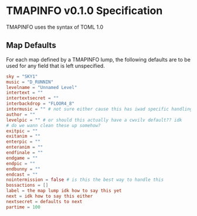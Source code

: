 # TMAPINFO v0.1.0 Specification

TMAPINFO uses the syntax of TOML 1.0

## Map Defaults

For each map defined by a TMAPINFO lump, the following defaults are to be used for any field that is left unspecified.

```toml
sky = "SKY1"
music = "D_RUNNIN"
levelname = "Unnamed Level"
intertext = ""
intertextsecret = ""
interbackdrop = "FLOOR4_8"
intermusic = "" # not sure either cause this has iwad specific handling
author = ""
levelpic = "" # or should this actually have a cwvilv default?? idk
# do we wann clean these up somehow?
exitpic = ""
exitanim = ""
enterpic = ""
enteranim = ""
endfinale = ""
endgame = ""
endpic = ""
endbunny = ""
endcast = ""
nointermission = false # is this the best way to handle this
bossactions = []
label = the map lump idk how to say this yet
next = idk how to say this either
nextsecret = defaults to next
partime = 100
```

